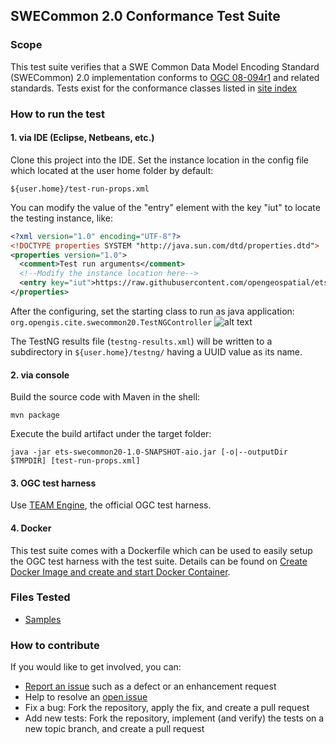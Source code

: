 ## SWECommon 2.0 Conformance Test Suite

### Scope

This test suite verifies that a SWE Common Data Model Encoding Standard (SWECommon) 2.0 implementation conforms 
to [OGC 08-094r1](http://portal.opengeospatial.org/files/?artifact_id=41157) and related 
standards. Tests exist for the conformance classes listed in [site index](https://github.com/opengeospatial/ets-swecommon20/blob/master/src/site/markdown/index.md)

### How to run the test
#### 1. via IDE (Eclipse, Netbeans, etc.)
Clone this project into the IDE.
Set the instance location in the config file which located at the user home folder by default:

 `${user.home}/test-run-props.xml`

You can modify the value of the "entry" element with the key "iut" to locate the testing instance, like:
```xml
<?xml version="1.0" encoding="UTF-8"?>
<!DOCTYPE properties SYSTEM "http://java.sun.com/dtd/properties.dtd">
<properties version="1.0">
  <comment>Test run arguments</comment>
  <!--Modify the instance location here-->
  <entry key="iut">https://raw.githubusercontent.com/opengeospatial/ets-swecommon20/master/src/test/resources/examples/spec/simple_components.xml</entry>
</properties>
```
After the configuring, set the starting class to run as java application:
`org.opengis.cite.swecommon20.TestNGController`
![alt text](https://raw.githubusercontent.com/opengeospatial/ets-sensorml20/schematron/src/test/resources/main-class-to-run.png "the starting class to run")

The TestNG results file (`testng-results.xml`) will be written to a subdirectory
in `${user.home}/testng/` having a UUID value as its name.
#### 2. via console
Build the source code with Maven in the shell:

`mvn package`

Execute the build artifact under the target folder:

`java -jar ets-swecommon20-1.0-SNAPSHOT-aio.jar [-o|--outputDir $TMPDIR] [test-run-props.xml]`

#### 3. OGC test harness

Use [TEAM Engine](https://github.com/opengeospatial/teamengine), the official OGC test harness.

#### 4. Docker

This test suite comes with a Dockerfile which can be used to easily setup the OGC test harness with
the test suite. Details can be found on [Create Docker Image and create and start Docker Container](https://github.com/opengeospatial/cite/wiki/How-to-create-Docker-Images-of-test-suites#create-docker-image-and-create-and-start-docker-container).

### Files Tested
  * [Samples](https://github.com/opengeospatial/ets-swecommon20/tree/master/src/test/resources/examples) 

### How to contribute

If you would like to get involved, you can:

* [Report an issue](https://github.com/opengeospatial/ets-swecommon20/issues) such as a defect or
an enhancement request
* Help to resolve an [open issue](https://github.com/opengeospatial/ets-swecommon20/issues?q=is%3Aopen)
* Fix a bug: Fork the repository, apply the fix, and create a pull request
* Add new tests: Fork the repository, implement (and verify) the tests on a new topic branch, and create a pull request
